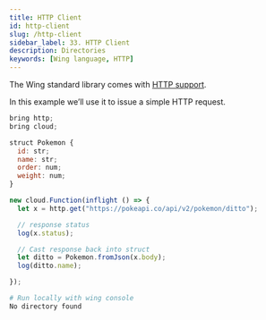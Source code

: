```yaml
---
title: HTTP Client
id: http-client
slug: /http-client
sidebar_label: 33. HTTP Client
description: Directories
keywords: [Wing language, HTTP]
---
```


The Wing standard library comes with [HTTP support](/docs/api/standard-library/http/api-reference).

In this example we’ll use it to issue a simple HTTP request.

```js playground example title="main.w"
bring http;
bring cloud;

struct Pokemon {
  id: str;
  name: str;
  order: num;
  weight: num;
}

new cloud.Function(inflight () => {
  let x = http.get("https://pokeapi.co/api/v2/pokemon/ditto");

  // response status
  log(x.status);

  // Cast response back into struct
  let ditto = Pokemon.fromJson(x.body);
  log(ditto.name);

});
```

```bash title="Wing console output"
# Run locally with wing console
No directory found
```




